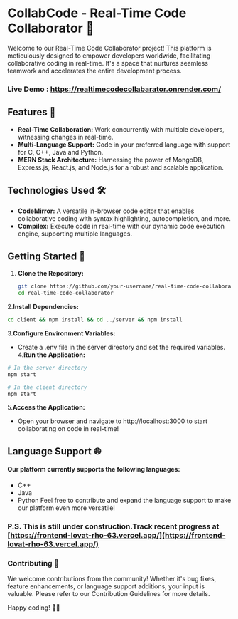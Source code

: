 # CollabCode - Real-Time Code Collaborator 🚀

Welcome to our Real-Time Code Collaborator project! This platform is meticulously designed to empower developers worldwide, facilitating collaborative coding in real-time. It's a space that nurtures seamless teamwork and accelerates the entire development process.
### Live Demo : https://realtimecodecollabarator.onrender.com/
## Features 🌟

- **Real-Time Collaboration:** Work concurrently with multiple developers, witnessing changes in real-time.
- **Multi-Language Support:** Code in your preferred language with support for C, C++, Java and Python.
- **MERN Stack Architecture:** Harnessing the power of MongoDB, Express.js, React.js, and Node.js for a robust and scalable application.

## Technologies Used 🛠️

- **CodeMirror:** A versatile in-browser code editor that enables collaborative coding with syntax highlighting, autocompletion, and more.
- **Compilex:** Execute code in real-time with our dynamic code execution engine, supporting multiple languages.

## Getting Started 🚀

1. **Clone the Repository:**
   ```bash
   git clone https://github.com/your-username/real-time-code-collaborator.git
   cd real-time-code-collaborator
   ```
2.**Install Dependencies:**
```bash
cd client && npm install && cd ../server && npm install
```
3.**Configure Environment Variables:**

- Create a .env file in the server directory and set the required variables.
4.**Run the Application:**
```bash
# In the server directory
npm start

# In the client directory
npm start
```
5.**Access the Application:**
- Open your browser and navigate to http://localhost:3000 to start collaborating on code in real-time!

## Language Support 🌐
####  Our platform currently supports the following languages:
- C++
- Java
- Python
Feel free to contribute and expand the language support to make our platform even more versatile!

### P.S. This is still under construction.Track recent progress at [https://frontend-lovat-rho-63.vercel.app/](https://frontend-lovat-rho-63.vercel.app/)

### Contributing 🤝
We welcome contributions from the community! Whether it's bug fixes, feature enhancements, or language support additions, your input is valuable. Please refer to our Contribution Guidelines for more details.



Happy coding! 🚀✨
